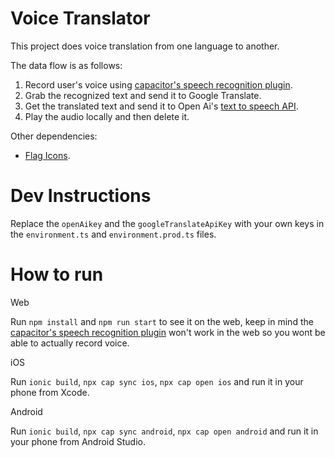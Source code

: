 
# Voice Translator

This project does voice translation from one language to another.

The data flow is as follows:

 1. Record user's voice using [capacitor's speech recognition plugin](https://www.npmjs.com/package/@capacitor-community/speech-recognition).
 2. Grab the recognized text and send it to Google Translate.
 3. Get the translated text and send it to Open Ai's [text to speech API](https://platform.openai.com/docs/guides/text-to-speech).
 4. Play the audio locally and then delete it.

Other dependencies:

 - [Flag Icons](https://www.npmjs.com/package/flag-icons).

# Dev Instructions

Replace the `openAikey` and the `googleTranslateApiKey` with your own keys in the `environment.ts` and `environment.prod.ts` files.

# How to run

Web

Run `npm install` and `npm run start` to see it on the web, keep in mind the [capacitor's speech recognition plugin](https://www.npmjs.com/package/@capacitor-community/speech-recognition) won't work in the web so you wont be able to actually record voice.

iOS

Run `ionic build`, `npx cap sync ios`, `npx cap open ios` and run it in your phone from Xcode.

Android

Run `ionic build`, `npx cap sync android`, `npx cap open android` and run it in your phone from Android Studio.

